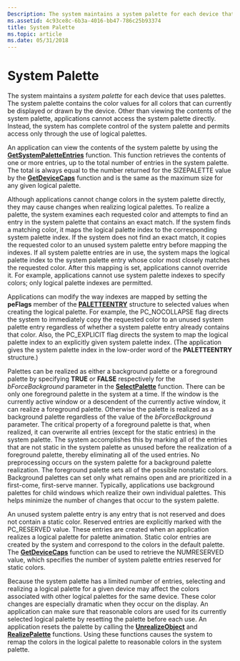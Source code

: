 ```yaml
---
Description: The system maintains a system palette for each device that uses palettes.
ms.assetid: 4c93ce8c-6b3a-4016-bb47-786c25b93374
title: System Palette
ms.topic: article
ms.date: 05/31/2018
---
```


# System Palette

The system maintains a *system palette* for each device that uses palettes. The system palette contains the color values for all colors that can currently be displayed or drawn by the device. Other than viewing the contents of the system palette, applications cannot access the system palette directly. Instead, the system has complete control of the system palette and permits access only through the use of logical palettes.

An application can view the contents of the system palette by using the [**GetSystemPaletteEntries**](/windows/desktop/api/Wingdi/nf-wingdi-getsystempaletteentries) function. This function retrieves the contents of one or more entries, up to the total number of entries in the system palette. The total is always equal to the number returned for the SIZEPALETTE value by the [**GetDeviceCaps**](/windows/desktop/api/Wingdi/nf-wingdi-getdevicecaps) function and is the same as the maximum size for any given logical palette.

Although applications cannot change colors in the system palette directly, they may cause changes when realizing logical palettes. To realize a palette, the system examines each requested color and attempts to find an entry in the system palette that contains an exact match. If the system finds a matching color, it maps the logical palette index to the corresponding system palette index. If the system does not find an exact match, it copies the requested color to an unused system palette entry before mapping the indexes. If all system palette entries are in use, the system maps the logical palette index to the system palette entry whose color most closely matches the requested color. After this mapping is set, applications cannot override it. For example, applications cannot use system palette indexes to specify colors; only logical palette indexes are permitted.

Applications can modify the way indexes are mapped by setting the **peFlags** member of the [**PALETTEENTRY**](https://msdn.microsoft.com/en-us/library/Dd162769(v=VS.85).aspx) structure to selected values when creating the logical palette. For example, the PC\_NOCOLLAPSE flag directs the system to immediately copy the requested color to an unused system palette entry regardless of whether a system palette entry already contains that color. Also, the PC\_EXPLICIT flag directs the system to map the logical palette index to an explicitly given system palette index. (The application gives the system palette index in the low-order word of the **PALETTEENTRY** structure.)

Palettes can be realized as either a background palette or a foreground palette by specifying **TRUE** or **FALSE** respectively for the *bForceBackground* parameter in the [**SelectPalette**](/windows/desktop/api/Wingdi/nf-wingdi-selectpalette) function. There can be only one foreground palette in the system at a time. If the window is the currently active window or a descendent of the currently active window, it can realize a foreground palette. Otherwise the palette is realized as a background palette regardless of the value of the *bForceBackground* parameter. The critical property of a foreground palette is that, when realized, it can overwrite all entries (except for the static entries) in the system palette. The system accomplishes this by marking all of the entries that are not static in the system palette as unused before the realization of a foreground palette, thereby eliminating all of the used entries. No preprocessing occurs on the system palette for a background palette realization. The foreground palette sets all of the possible nonstatic colors. Background palettes can set only what remains open and are prioritized in a first-come, first-serve manner. Typically, applications use background palettes for child windows which realize their own individual palettes. This helps minimize the number of changes that occur to the system palette.

An unused system palette entry is any entry that is not reserved and does not contain a static color. Reserved entries are explicitly marked with the PC\_RESERVED value. These entries are created when an application realizes a logical palette for palette animation. Static color entries are created by the system and correspond to the colors in the default palette. The [**GetDeviceCaps**](/windows/desktop/api/Wingdi/nf-wingdi-getdevicecaps) function can be used to retrieve the NUMRESERVED value, which specifies the number of system palette entries reserved for static colors.

Because the system palette has a limited number of entries, selecting and realizing a logical palette for a given device may affect the colors associated with other logical palettes for the same device. These color changes are especially dramatic when they occur on the display. An application can make sure that reasonable colors are used for its currently selected logical palette by resetting the palette before each use. An application resets the palette by calling the [**UnrealizeObject**](/windows/desktop/api/Wingdi/nf-wingdi-unrealizeobject) and [**RealizePalette**](/windows/desktop/api/Wingdi/nf-wingdi-realizepalette) functions. Using these functions causes the system to remap the colors in the logical palette to reasonable colors in the system palette.

 

 



